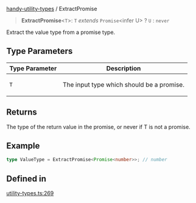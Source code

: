[handy-utility-types](https://github.com/itsmeid/handy-utility-types/tree/main/docs/README.md) / ExtractPromise

> **ExtractPromise**\<`T`\>: `T` *extends* `Promise`\<infer U\> ? `U` : `never`

Extract the value type from a promise type.

## Type Parameters

<table>
<thead>
<tr>
<th>Type Parameter</th>
<th>Description</th>
</tr>
</thead>
<tbody>
<tr>
<td>

`T`

</td>
<td>

The input type which should be a promise.

</td>
</tr>
</tbody>
</table>

## Returns

The type of the return value in the promise, or never if T is not a promise.

## Example

```ts
type ValueType = ExtractPromise<Promise<number>>; // number
```

## Defined in

[utility-types.ts:269](https://github.com/itsmeid/handy-utility-types/blob/361f33ed663ecb70e7a5632aeff8b3063307bcd0/lib/modular/utility-types.ts#L269)
